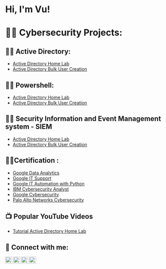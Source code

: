 <h1>Hi, I'm Vu!</h1>

<h1>👨‍💻 Cybersecurity Projects:</h1>

<h2>👨‍💻 Active Directory:</h2>

  - [Active Directory Home Lab](https://github.com/CyberVu-Lab/ActiveDirectoryLab)
  - [Active Directory Bulk User Creation](https://github.com/CyberVu-Lab/AD_Powershell)

<h2>👨‍💻 Powershell:</h2>

  - [Active Directory Home Lab](https://github.com/CyberVu-Lab/ActiveDirectoryLab)
  - [Active Directory Bulk User Creation](https://github.com/CyberVu-Lab/AD_Powershell)

<h2>👨‍💻 Security Information and Event Management system - SIEM</h2>

  - [Active Directory Home Lab](https://github.com/CyberVu-Lab/ActiveDirectoryLab)
  - [Active Directory Bulk User Creation](https://github.com/CyberVu-Lab/AD_Powershell)

<h2>👨‍💻Certification :</h2>

- [Google Data Analytics](https://coursera.org/share/e2f370519c1da1f3d097a7d2cfce6e33)
- [Google IT Support](https://coursera.org/share/32ffec822e8b5f900bcb0fa1142c38e0)
- [Google IT Automation with Python](https://coursera.org/share/2644b7e8d5c4551462b38b968a1b95d2)
- [IBM Cybersecurity Analyst](https://coursera.org/share/d6cb735b59bb3a92ebd8a763917f59b3)
- [Google Cybersecurity](https://coursera.org/share/287c5c8c23d43b3177f5986e7e760438)
- [Palo Alto Networks Cybersecurity](https://coursera.org/share/4e60a65ac972ceaebf6fa0f24e2e7a45)


<h2>📺 Popular YouTube Videos</h2>

- [Tutorial Active Directory Home Lab](https://)

<h2> 🤳 Connect with me:</h2>

[<img align="left" alt="VuTran | YouTube" width="22px" src="https://cdn.jsdelivr.net/npm/simple-icons@v3/icons/youtube.svg" />][youtube]
[<img align="left" alt="VuTran | Twitter" width="22px" src="https://cdn.jsdelivr.net/npm/simple-icons@v3/icons/twitter.svg" />][twitter]
[<img align="left" alt="VuTran | LinkedIn" width="22px" src="https://cdn.jsdelivr.net/npm/simple-icons@v3/icons/linkedin.svg" />][linkedin]
[<img align="left" alt="VuTran | Instagram" width="22px" src="https://cdn.jsdelivr.net/npm/simple-icons@v3/icons/instagram.svg" />][instagram]

[twitter]: https://twitter.com/
[youtube]: https://www.youtube.com/c/
[instagram]: https://www.instagram.com/
[linkedin]: www.linkedin.com/in/vu369

<!--
**CyberVu-Lab/CyberVu-Projects** is a ✨ _special_ ✨ repository because its `README.md` (this file) appears on your GitHub profile.

Here are some ideas to get you started:

- 🔭 I’m currently working on ...
- 🌱 I’m currently learning ...
- 👯 I’m looking to collaborate on ...
- 🤔 I’m looking for help with ...
- 💬 Ask me about ...
- 📫 How to reach me: ...
- 😄 Pronouns: ...
- ⚡ Fun fact: ...
-->
